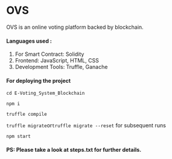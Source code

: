 

# OVS

OVS is an online voting platform backed by blockchain.


#### Languages used :
1. For Smart Contract: Solidity
2. Frontend: JavaScript, HTML, CSS
3. Development Tools: Truffle, Ganache


#### For deploying the project

`cd E-Voting_System_Blockchain`

`npm i`

`truffle compile`

`truffle migrate`or`truffle migrate --reset` for subsequent runs

`npm start`

#### PS: Please take a look at steps.txt for further details.
